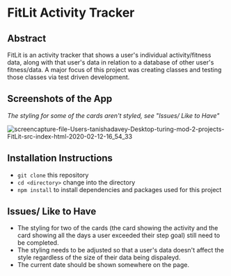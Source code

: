 # FitLit Activity Tracker

## Abstract
FitLit is an activity tracker that shows a user's individual activity/fitness data, along with that user's data in relation to a database of other user's fitness/data. A major focus of this project was creating classes and testing those classes via test driven development.

## Screenshots of the App
 _The styling for some of the cards aren't styled, see "Issues/ Like to Have"_

![screencapture-file-Users-tanishadavey-Desktop-turing-mod-2-projects-FitLit-src-index-html-2020-02-12-16_54_33](https://user-images.githubusercontent.com/41553045/74388360-7629e600-4db8-11ea-95b5-ee72ba8bf50d.png)


## Installation Instructions
* `git clone` this repository
* `cd <directory>` change into the directory
* `npm install` to install dependencies and packages used for this project

## Issues/ Like to Have
* The styling for two of the cards (the card showing the activity and the card showing all the days a user exceeded their step goal) still need to be completed. 
* The styling needs to be adjusted so that a user's data doesn't affect the style regardless of the size of their data being dispaleyd.
* The current date should be shown somewhere on the page.
